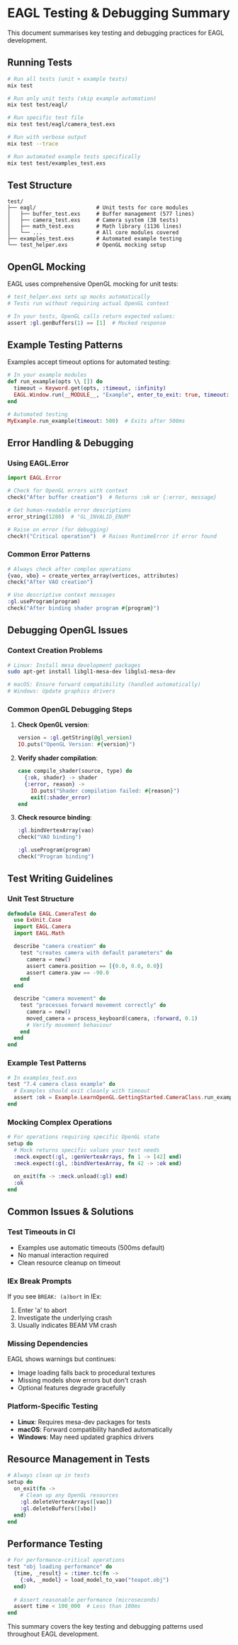 # EAGL Testing & Debugging Summary

This document summarises key testing and debugging practices for EAGL development.

## Running Tests

```bash
# Run all tests (unit + example tests)
mix test

# Run only unit tests (skip example automation)
mix test test/eagl/

# Run specific test file
mix test test/eagl/camera_test.exs

# Run with verbose output
mix test --trace

# Run automated example tests specifically
mix test test/examples_test.exs
```

## Test Structure

```
test/
├── eagl/                   # Unit tests for core modules
│   ├── buffer_test.exs     # Buffer management (577 lines)
│   ├── camera_test.exs     # Camera system (38 tests)
│   ├── math_test.exs       # Math library (1136 lines)
│   └── ...                 # All core modules covered
├── examples_test.exs       # Automated example testing
└── test_helper.exs         # OpenGL mocking setup
```

## OpenGL Mocking

EAGL uses comprehensive OpenGL mocking for unit tests:

```elixir
# test_helper.exs sets up mocks automatically
# Tests run without requiring actual OpenGL context

# In your tests, OpenGL calls return expected values:
assert :gl.genBuffers(1) == [1]  # Mocked response
```

## Example Testing Patterns

Examples accept timeout options for automated testing:

```elixir
# In your example modules
def run_example(opts \\ []) do
  timeout = Keyword.get(opts, :timeout, :infinity)
  EAGL.Window.run(__MODULE__, "Example", enter_to_exit: true, timeout: timeout)
end

# Automated testing
MyExample.run_example(timeout: 500)  # Exits after 500ms
```

## Error Handling & Debugging

### Using EAGL.Error

```elixir
import EAGL.Error

# Check for OpenGL errors with context
check("After buffer creation")  # Returns :ok or {:error, message}

# Get human-readable error descriptions
error_string(1280)  # "GL_INVALID_ENUM"

# Raise on error (for debugging)
check!("Critical operation")  # Raises RuntimeError if error found
```

### Common Error Patterns

```elixir
# Always check after complex operations
{vao, vbo} = create_vertex_array(vertices, attributes)
check("After VAO creation")

# Use descriptive context messages
:gl.useProgram(program)
check("After binding shader program #{program}")
```

## Debugging OpenGL Issues

### Context Creation Problems

```bash
# Linux: Install mesa development packages
sudo apt-get install libgl1-mesa-dev libglu1-mesa-dev

# macOS: Ensure forward compatibility (handled automatically)
# Windows: Update graphics drivers
```

### Common OpenGL Debugging Steps

1. **Check OpenGL version**:
   ```elixir
   version = :gl.getString(@gl_version)
   IO.puts("OpenGL Version: #{version}")
   ```

2. **Verify shader compilation**:
   ```elixir
   case compile_shader(source, type) do
     {:ok, shader} -> shader
     {:error, reason} -> 
       IO.puts("Shader compilation failed: #{reason}")
       exit(:shader_error)
   end
   ```

3. **Check resource binding**:
   ```elixir
   :gl.bindVertexArray(vao)
   check("VAO binding")
   
   :gl.useProgram(program)
   check("Program binding")
   ```

## Test Writing Guidelines

### Unit Test Structure

```elixir
defmodule EAGL.CameraTest do
  use ExUnit.Case
  import EAGL.Camera
  import EAGL.Math

  describe "camera creation" do
    test "creates camera with default parameters" do
      camera = new()
      assert camera.position == [{0.0, 0.0, 0.0}]
      assert camera.yaw == -90.0
    end
  end

  describe "camera movement" do
    test "processes forward movement correctly" do
      camera = new()
      moved_camera = process_keyboard(camera, :forward, 0.1)
      # Verify movement behaviour
    end
  end
end
```

### Example Test Patterns

```elixir
# In examples_test.exs
test "7.4 camera class example" do
  # Examples should exit cleanly with timeout
  assert :ok = Example.LearnOpenGL.GettingStarted.CameraClass.run_example(timeout: 500)
end
```

### Mocking Complex Operations

```elixir
# For operations requiring specific OpenGL state
setup do
  # Mock returns specific values your test needs
  :meck.expect(:gl, :genVertexArrays, fn 1 -> [42] end)
  :meck.expect(:gl, :bindVertexArray, fn 42 -> :ok end)
  
  on_exit(fn -> :meck.unload(:gl) end)
  :ok
end
```

## Common Issues & Solutions

### Test Timeouts in CI

- Examples use automatic timeouts (500ms default)
- No manual interaction required
- Clean resource cleanup on timeout

### IEx Break Prompts

If you see `BREAK: (a)bort` in IEx:
1. Enter 'a' to abort
2. Investigate the underlying crash
3. Usually indicates BEAM VM crash

### Missing Dependencies

EAGL shows warnings but continues:
- Image loading falls back to procedural textures
- Missing models show errors but don't crash
- Optional features degrade gracefully

### Platform-Specific Testing

- **Linux**: Requires mesa-dev packages for tests
- **macOS**: Forward compatibility handled automatically  
- **Windows**: May need updated graphics drivers

## Resource Management in Tests

```elixir
# Always clean up in tests
setup do
  on_exit(fn ->
    # Clean up any OpenGL resources
    :gl.deleteVertexArrays([vao])
    :gl.deleteBuffers([vbo])
  end)
end
```

## Performance Testing

```elixir
# For performance-critical operations
test "obj loading performance" do
  {time, _result} = :timer.tc(fn ->
    {:ok, _model} = load_model_to_vao("teapot.obj")
  end)
  
  # Assert reasonable performance (microseconds)
  assert time < 100_000  # Less than 100ms
end
```

This summary covers the key testing and debugging patterns used throughout EAGL development. 
